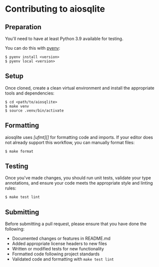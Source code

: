 # Contributing to aiosqlite

## Preparation

You'll need to have at least Python 3.9 available for testing.

You can do this with [pyenv][]:

    $ pyenv install <version>
    $ pyenv local <version>
    
    
## Setup

Once cloned, create a clean virtual environment and
install the appropriate tools and dependencies:

    $ cd <path/to/aiosqlite>
    $ make venv
    $ source .venv/bin/activate


## Formatting

aiosqlite uses *[ufmt][]* for formatting code and imports.
If your editor does not already support this workflow,
you can manually format files:

    $ make format


## Testing

Once you've made changes, you should run unit tests,
validate your type annotations, and ensure your code
meets the appropriate style and linting rules:

    $ make test lint
    
    
## Submitting

Before submitting a pull request, please ensure
that you have done the following:

* Documented changes or features in README.md
* Added appropriate license headers to new files
* Written or modified tests for new functionality
* Formatted code following project standards
* Validated code and formatting with `make test lint`

[pyenv]: https://github.com/pyenv/pyenv
[µfmt]: https://ufmt.omnilib.dev

